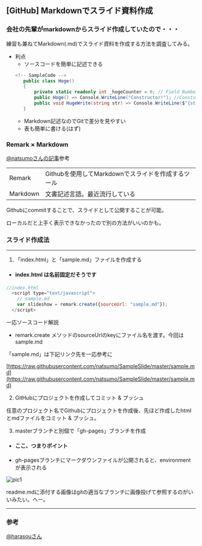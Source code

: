 ## [GitHub] Markdownでスライド資料作成


### 会社の先輩がmarkdownからスライド作成していたので・・・

練習も兼ねてMarkdown(.md)でスライド資料を作成する方法を調査してみる。

- 利点
     - ソースコードを簡単に記述できる
     ```c#
     <!-- SampleCode -->
        public class Hoge()
        {
            private static readonly int _hogeCounter = 0; // Field Number
            public Hoge() => Console.WriteLine("Constructor!"); //Constuctor
            public void HugeWrite(string str) => Console.WriteLine($"{str} : is printed"); // public Method
        }

     ```
     - Markdown記述なのでGitで差分を見やすい
     - 表も簡単に書ける(はず)


### Remark × Markdown

[@natsumoさんの記事](https://qiita.com/natsumo/items/717e40de2c43824624b6)参考

| | |
|--|--|
|Remark|Githubを使用してMarkdownでスライドを作成するツール|
|Markdown|文書記述言語。最近流行している|

Githubにcommitすることで、スライドとして公開することが可能。

ローカルだと上手く表示できなかったので別の方法がいいのかも。

### スライド作成法
---
1. 「index.html」と「sample.md」ファイルを作成する

- #### index.html は名前固定だそうです
```javascript
//index.html
  <script type="text/javascript">
    // sample.md
    var slideshow = remark.create({sourceUrl: "sample.md"});
  </script>
```
一応ソースコード解説
- remark.create メソッドのsourceUrlのkeyにファイル名を渡す。今回はsample.md

「sample.md」は下記リンク先を一応参考に

[https://raw.githubusercontent.com/natsumo/SampleSlide/master/sample.md](https://raw.githubusercontent.com/natsumo/SampleSlide/master/sample.md)

2. GitHubにプロジェクトを作成してコミット & プッシュ

任意のプロジェクト名でGithubにプロジェクトを作成後、先ほど作成したhtmlとmdファイルをコミット & プッシュ。

3. masterブランチと別個で「gh-pages」ブランチを作成

- #### ここ、つまりポイント
- gh-pagesブランチにマークダウンファイルが公開されると、environmentが表示される

![pic1](C:\Develop\markdown\How_Objectes_Work\img\pic1.png)

readme.mdに添付する画像はgitの適当なブランチに画像投げて参照するのがいいみたい。へー。


---
### 参考
[@harasouさん](https://qiita.com/harasou/items/1fa3cca6ac1ef175c876)
